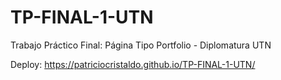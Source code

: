 # TP-FINAL-1-UTN
 Trabajo Práctico Final: Página Tipo Portfolio - Diplomatura UTN
 
Deploy: https://patriciocristaldo.github.io/TP-FINAL-1-UTN/
